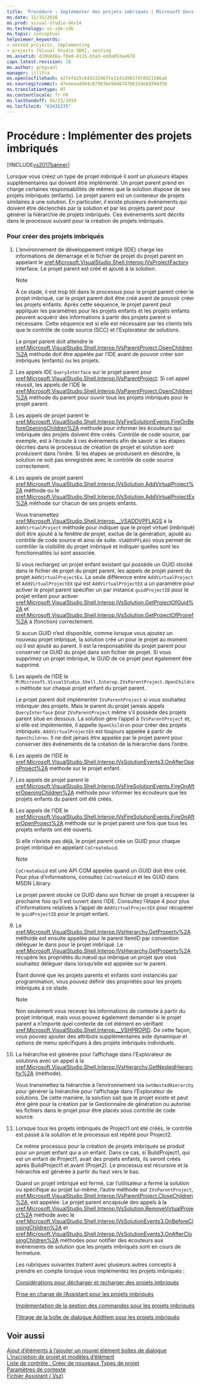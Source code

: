 ```yaml
---
title: 'Procédure : Implémenter des projets imbriqués | Microsoft Docs'
ms.date: 11/15/2016
ms.prod: visual-studio-dev14
ms.technology: vs-ide-sdk
ms.topic: conceptual
helpviewer_keywords:
- nested projects, implementing
- projects [Visual Studio SDK], nesting
ms.assetid: d20b8d6a-f0e0-4115-b3a3-edda893ae678
caps.latest.revision: 18
ms.author: gregvanl
manager: jillfra
ms.openlocfilehash: 427ef425c64323246ffe1141d081fd7d921506a6
ms.sourcegitcommit: 47eeeeadd84c879636e9d48747b615de69384356
ms.translationtype: HT
ms.contentlocale: fr-FR
ms.lasthandoff: 04/23/2019
ms.locfileid: "63435235"
---
```

# <a name="how-to-implement-nested-projects"></a>Procédure : Implémenter des projets imbriqués
[!INCLUDE[vs2017banner](../../includes/vs2017banner.md)]

Lorsque vous créez un type de projet imbriqué il sont un plusieurs étapes supplémentaires qui doivent être implémenté. Un projet parent prend en charge certaines responsabilités de mêmes que la solution dispose de ses projets imbriqués (enfants). Le projet parent est un conteneur de projets similaires à une solution. En particulier, il existe plusieurs événements qui doivent être déclenchés par la solution et par les projets parent pour générer la hiérarchie de projets imbriqués. Ces événements sont décrits dans le processus suivant pour la création de projets imbriqués.  
  
### <a name="to-create-nested-projects"></a>Pour créer des projets imbriqués  
  
1. L’environnement de développement intégré (IDE) charge les informations de démarrage et le fichier de projet du projet parent en appelant le <xref:Microsoft.VisualStudio.Shell.Interop.IVsProjectFactory> interface. Le projet parent est créé et ajouté à la solution.  
  
   > [!NOTE]
   > À ce stade, il est trop tôt dans le processus pour le projet parent créer le projet imbriqué, car le projet parent doit être créé avant de pouvoir créer les projets enfants. Après cette séquence, le projet parent peut appliquer les paramètres pour les projets enfants et les projets enfants peuvent acquérir des informations à partir des projets parent si nécessaire. Cette séquence est si elle est nécessaire par les clients tels que le contrôle de code source (SCC) et l’Explorateur de solutions.  
  
    Le projet parent doit attendre le <xref:Microsoft.VisualStudio.Shell.Interop.IVsParentProject.OpenChildren%2A> méthode doit être appelée par l’IDE avant de pouvoir créer son imbriqués (enfants) ou les projets.  
  
2. Les appels IDE `QueryInterface` sur le projet parent pour <xref:Microsoft.VisualStudio.Shell.Interop.IVsParentProject>. Si cet appel réussit, les appels de l’IDE le <xref:Microsoft.VisualStudio.Shell.Interop.IVsParentProject.OpenChildren%2A> méthode du parent pour ouvrir tous les projets imbriqués pour le projet parent.  
  
3. Les appels de projet parent le <xref:Microsoft.VisualStudio.Shell.Interop.IVsFireSolutionEvents.FireOnBeforeOpeningChildren%2A> méthode pour informer les écouteurs qui imbriquée des projets doivent être créés. Contrôle de code source, par exemple, est à l’écoute à ces événements afin de savoir si les étapes décrites dans le processus de création de projet et solution sont produisent dans l’ordre. Si les étapes se produisent en désordre, la solution ne soit pas enregistrée avec le contrôle de code source correctement.  
  
4. Les appels de projet parent <xref:Microsoft.VisualStudio.Shell.Interop.IVsSolution.AddVirtualProject%2A> méthode ou le <xref:Microsoft.VisualStudio.Shell.Interop.IVsSolution.AddVirtualProjectEx%2A> méthode sur chacun de ses projets enfants.  
  
    Vous transmettez <xref:Microsoft.VisualStudio.Shell.Interop.__VSADDVPFLAGS> à la `AddVirtualProject` méthode pour indiquer que le projet virtuel (imbriqué) doit être ajouté à la fenêtre de projet, exclue de la génération, ajouté au contrôle de code source et ainsi de suite. `VSADDVPFLAGS` vous permet de contrôler la visibilité du projet imbriqué et indiquer quelles sont les fonctionnalités lui sont associée.  
  
    Si vous rechargez un projet enfant existant qui possède un GUID stocké dans le fichier de projet du projet parent, les appels de projet parent du projet `AddVirtualProjectEx`. La seule différence entre `AddVirtualProject` et `AddVirtualProjectEX` qui est `AddVirtualProjectEX` a un paramètre pour activer le projet parent spécifier un par instance `guidProjectID` pour le projet enfant pour activer <xref:Microsoft.VisualStudio.Shell.Interop.IVsSolution.GetProjectOfGuid%2A> et <xref:Microsoft.VisualStudio.Shell.Interop.IVsSolution.GetProjectOfProjref%2A> à (fonction) correctement.  
  
    Si aucun GUID n’est disponible, comme lorsque vous ajoutez un nouveau projet imbriqué, la solution crée un pour le projet au moment où il est ajouté au parent. Il est la responsabilité du projet parent pour conserver ce GUID du projet dans son fichier de projet. Si vous supprimez un projet imbriqué, le GUID de ce projet peut également être supprimé.  
  
5. Les appels de l’IDE le `M:Microsoft.VisualStudio.Shell.Interop.IVsParentProject.OpenChildren` méthode sur chaque projet enfant du projet parent.  
  
    Le projet parent doit implémenter `IVsParentProject` si vous souhaitez imbriquer des projets. Mais le parent du projet jamais appels `QueryInterface` pour `IVsParentProject` même s’il possède des projets parent situé en dessous. La solution gère l’appel à `IVsParentProject` et, si elle est implémentée, il appelle `OpenChildren` pour créer des projets imbriqués. `AddVirtualProjectEX` est toujours appelée à partir de `OpenChildren`. Il ne doit jamais être appelée par le projet parent pour conserver des événements de la création de la hiérarchie dans l’ordre.  
  
6. Les appels de l’IDE le <xref:Microsoft.VisualStudio.Shell.Interop.IVsSolutionEvents3.OnAfterOpenProject%2A> méthode sur le projet enfant.  
  
7. Les appels de projet parent le <xref:Microsoft.VisualStudio.Shell.Interop.IVsFireSolutionEvents.FireOnAfterOpeningChildren%2A> méthode pour informer les écouteurs que les projets enfants du parent ont été créés.  
  
8. Les appels de l’IDE le <xref:Microsoft.VisualStudio.Shell.Interop.IVsFireSolutionEvents.FireOnAfterOpenProject%2A> méthode sur le projet parent une fois que tous les projets enfants ont été ouverts.  
  
    Si elle n’existe pas déjà, le projet parent crée un GUID pour chaque projet imbriqué en appelant `CoCreateGuid`.  
  
   > [!NOTE]
   > `CoCreateGuid` est une API COM appelée quand un GUID doit être créé. Pour plus d’informations, consultez `CoCreateGuid` et les GUID dans MSDN Library.  
  
    Le projet parent stocke ce GUID dans son fichier de projet à récupérer la prochaine fois qu’il est ouvert dans l’IDE. Consultez l’étape 4 pour plus d’informations relatives à l’appel de `AddVirtualProjectEX` pour récupérer le `guidProjectID` pour le projet enfant.  
  
9. Le <xref:Microsoft.VisualStudio.Shell.Interop.IVsHierarchy.GetProperty%2A> méthode est ensuite appelée pour le parent ItemID par convention déléguer le dans pour le projet imbriqué. Le <xref:Microsoft.VisualStudio.Shell.Interop.IVsHierarchy.GetProperty%2A> récupère les propriétés du nœud qui imbrique un projet que vous souhaitez déléguer dans lorsqu’elle est appelée sur le parent.  
  
     Étant donné que les projets parents et enfants sont instanciés par programmation, vous pouvez définir des propriétés pour les projets imbriqués à ce stade.  
  
    > [!NOTE]
    > Non seulement vous recevez les informations de contexte à partir du projet imbriqué, mais vous pouvez également demander si le projet parent a n’importe quel contexte de cet élément en vérifiant <xref:Microsoft.VisualStudio.Shell.Interop.__VSHPROPID>. De cette façon, vous pouvez ajouter des attributs supplémentaires aide dynamique et options de menu spécifiques à des projets imbriqués individuels.  
  
10. La hiérarchie est générée pour l’affichage dans l’Explorateur de solutions avec un appel à la <xref:Microsoft.VisualStudio.Shell.Interop.IVsHierarchy.GetNestedHierarchy%2A> (méthode).  
  
     Vous transmettez la hiérarchie à l’environnement via `GetNestedHierarchy` pour générer la hiérarchie pour l’affichage dans l’Explorateur de solutions. De cette manière, la solution sait que le projet existe et peut être géré pour la création par le Gestionnaire de génération ou autorise les fichiers dans le projet pour être placés sous contrôle de code source.  
  
11. Lorsque tous les projets imbriqués de Project1 ont été créés, le contrôle est passé à la solution et le processus est répété pour Project2.  
  
     Ce même processus pour la création de projets imbriqués se produit pour un projet enfant qui a un enfant. Dans ce cas, si BuildProject1, qui est un enfant de Project1, avait des projets enfants, ils seront créés après BuildProject1 et avant (Projet2). Le processus est récursive et la hiérarchie est générée à partir du haut vers le bas.  
  
     Quand un projet imbriqué est fermé, car l’utilisateur a fermé la solution ou spécifique au projet lui-même, l’autre méthode sur `IVsParentProject`, <xref:Microsoft.VisualStudio.Shell.Interop.IVsParentProject.CloseChildren%2A>, est appelée. Le projet parent encapsule des appels à la <xref:Microsoft.VisualStudio.Shell.Interop.IVsSolution.RemoveVirtualProject%2A> méthode avec le <xref:Microsoft.VisualStudio.Shell.Interop.IVsSolutionEvents3.OnBeforeClosingChildren%2A> et <xref:Microsoft.VisualStudio.Shell.Interop.IVsSolutionEvents3.OnAfterClosingChildren%2A> méthodes pour notifier des écouteurs aux événements de solution que les projets imbriqués sont en cours de fermeture.  
  
    Les rubriques suivantes traitent avec plusieurs autres concepts à prendre en compte lorsque vous implémentez les projets imbriqués :  
  
    [Considérations pour décharger et recharger des projets imbriqués](../../extensibility/internals/considerations-for-unloading-and-reloading-nested-projects.md)  
  
    [Prise en charge de l’Assistant pour les projets imbriqués](../../extensibility/internals/wizard-support-for-nested-projects.md)  
  
    [Implémentation de la gestion des commandes pour les projets imbriqués](../../extensibility/internals/implementing-command-handling-for-nested-projects.md)  
  
    [Filtrage de la boîte de dialogue AddItem pour les projets imbriqués](../../extensibility/internals/filtering-the-additem-dialog-box-for-nested-projects.md)  
  
## <a name="see-also"></a>Voir aussi  
 [Ajout d’éléments à l’ajouter un nouvel élément boîtes de dialogue](../../extensibility/internals/adding-items-to-the-add-new-item-dialog-boxes.md)   
 [L’inscription de projet et modèles d’élément](../../extensibility/internals/registering-project-and-item-templates.md)   
 [Liste de contrôle : Créer de nouveaux Types de projet](../../extensibility/internals/checklist-creating-new-project-types.md)   
 [Paramètres de contexte](../../extensibility/internals/context-parameters.md)   
 [Fichier Assistant (.Vsz)](../../extensibility/internals/wizard-dot-vsz-file.md)
